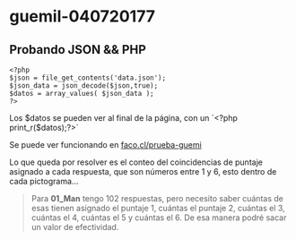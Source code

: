 # guemil-040720177

## Probando JSON && PHP

```
<?php
$json = file_get_contents('data.json');
$json_data = json_decode($json,true);
$datos = array_values( $json_data );
?>
```
Los $datos se pueden ver al final de la página, con un `<?php print_r($datos);?>`

Se puede ver funcionando en [faco.cl/prueba-guemi](http://www.faco.cl/prueba-guemil/)

Lo que queda por resolver es el conteo del coincidencias de puntaje asignado a cada respuesta, que son números entre 1 y 6, esto dentro de cada pictograma…

> Para **01_Man** tengo 102 respuestas, pero necesito saber cuántas de esas tienen asignado el puntaje 1, cuántas el puntaje 2, cuántas el 3, cuántas el 4, cuántas el 5 y cuántas el 6. De esa manera podré sacar un valor de efectividad.
